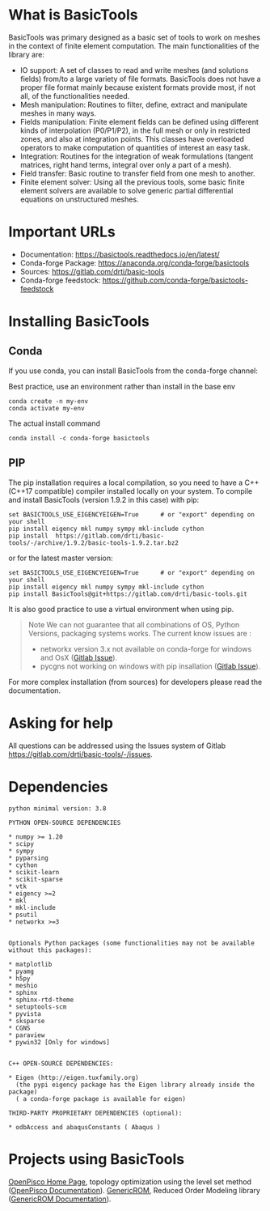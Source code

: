 
What is BasicTools
==================

BasicTools was primary designed as a basic set of tools to work on meshes in the context of finite element computation.
The main functionalities of the library are:

* IO support: A set of classes to read and write meshes (and solutions fields) from/to a large variety of file formats. BasicTools does not have a proper file format mainly because existent formats provide most, if not all, of the functionalities needed.
* Mesh manipulation: Routines to filter, define, extract and manipulate meshes in many ways.
* Fields manipulation: Finite element fields can be defined using different kinds of interpolation (P0/P1/P2), in the full mesh or only in restricted zones, and also at integration points. This classes have overloaded operators to make computation of quantities of interest an easy task.
* Integration: Routines for the integration of weak formulations (tangent matrices, right hand terms, integral over only a part of a mesh).
* Field transfer: Basic routine to transfer field from one mesh to another.
* Finite element solver: Using all the previous tools, some basic finite element solvers are available to solve generic partial differential equations on unstructured meshes.


Important URLs
==============

- Documentation: https://basictools.readthedocs.io/en/latest/
- Conda-forge Package: https://anaconda.org/conda-forge/basictools
- Sources: https://gitlab.com/drti/basic-tools
- Conda-forge feedstock: https://github.com/conda-forge/basictools-feedstock


Installing BasicTools
=====================

Conda
-----

If you use conda, you can install BasicTools from the conda-forge channel:

Best practice, use an environment rather than install in the base env

    conda create -n my-env
    conda activate my-env

The actual install command

    conda install -c conda-forge basictools

PIP
---

The pip installation requires a local compilation, so you need to have a C++ (C++17 compatible) compiler installed locally on your system.
To compile and install BasicTools (version 1.9.2 in this case) with pip:

    set BASICTOOLS_USE_EIGENCYEIGEN=True      # or "export" depending on your shell
    pip install eigency mkl numpy sympy mkl-include cython
    pip install  https://gitlab.com/drti/basic-tools/-/archive/1.9.2/basic-tools-1.9.2.tar.bz2

or for the latest master version:

    set BASICTOOLS_USE_EIGENCYEIGEN=True      # or "export" depending on your shell
    pip install eigency mkl numpy sympy mkl-include cython
    pip install BasicTools@git+https://gitlab.com/drti/basic-tools.git

It is also good practice to use a virtual environment when using pip.


>Note
We can not guarantee that all combinations of OS, Python Versions, packaging systems works.
>The current know issues are :
>- networkx version 3.x not available on conda-forge for windows and OsX ([Gitlab Issue](https://gitlab.com/drti/basic-tools/-/issues/10)).
>- pycgns not working on windows with pip insallation ([Gitlab Issue](https://gitlab.com/drti/basic-tools/-/issues/11)).


For more complex installation (from sources) for developers please read the documentation.


Asking for help
===============

All questions can be addressed using the Issues system of Gitlab https://gitlab.com/drti/basic-tools/-/issues.


Dependencies
============

    python minimal version: 3.8

    PYTHON OPEN-SOURCE DEPENDENCIES

    * numpy >= 1.20
    * scipy
    * sympy
    * pyparsing
    * cython
    * scikit-learn
    * scikit-sparse
    * vtk
    * eigency >=2
    * mkl
    * mkl-include
    * psutil
    * networkx >=3


    Optionals Python packages (some functionalities may not be available without this packages):

    * matplotlib
    * pyamg
    * h5py
    * meshio
    * sphinx
    * sphinx-rtd-theme
    * setuptools-scm
    * pyvista
    * sksparse
    * CGNS
    * paraview
    * pywin32 [Only for windows]


    C++ OPEN-SOURCE DEPENDENCIES:

    * Eigen (http://eigen.tuxfamily.org)
      (the pypi eigency package has the Eigen library already inside the package)
      ( a conda-forge package is available for eigen)

    THIRD-PARTY PROPRIETARY DEPENDENCIES (optional):

    * odbAccess and abaqusConstants ( Abaqus )

Projects using BasicTools
=========================

[OpenPisco Home Page](https://gitlab.com/openpisco/openpisco), topology optimization using the level set method ([OpenPisco Documentation](https://openpisco.readthedocs.io)).
[GenericROM](https://gitlab.com/drti/genericrom), Reduced Order Modeling library  ([GenericROM Documentation](https://genericrom.readthedocs.io/en/latest/)).
